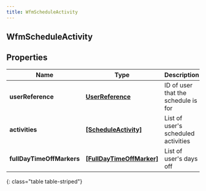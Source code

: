 ```yaml
---
title: WfmScheduleActivity
---
```

## WfmScheduleActivity

## Properties

|Name | Type | Description | Notes|
|------------ | ------------- | ------------- | -------------|
| **userReference** | [**UserReference**](UserReference.html) | ID of user that the schedule is for | [optional] |
| **activities** | [**[ScheduleActivity]**](ScheduleActivity.html) | List of user&#39;s scheduled activities | [optional] |
| **fullDayTimeOffMarkers** | [**[FullDayTimeOffMarker]**](FullDayTimeOffMarker.html) | List of user&#39;s days off | [optional] |
{: class="table table-striped"}


